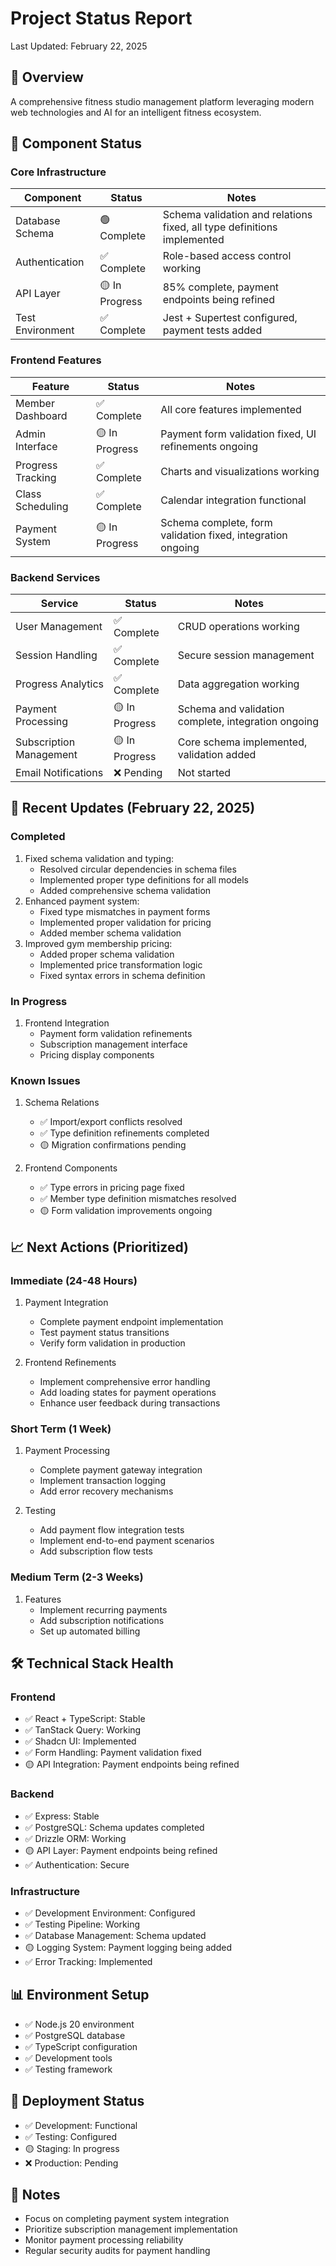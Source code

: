 # Project Status Report
Last Updated: February 22, 2025

## 🎯 Overview
A comprehensive fitness studio management platform leveraging modern web technologies and AI for an intelligent fitness ecosystem.

## 🚦 Component Status

### Core Infrastructure
| Component | Status | Notes |
|-----------|--------|-------|
| Database Schema | 🟢 Complete | Schema validation and relations fixed, all type definitions implemented |
| Authentication | ✅ Complete | Role-based access control working |
| API Layer | 🟡 In Progress | 85% complete, payment endpoints being refined |
| Test Environment | ✅ Complete | Jest + Supertest configured, payment tests added |

### Frontend Features
| Feature | Status | Notes |
|---------|--------|-------|
| Member Dashboard | ✅ Complete | All core features implemented |
| Admin Interface | 🟡 In Progress | Payment form validation fixed, UI refinements ongoing |
| Progress Tracking | ✅ Complete | Charts and visualizations working |
| Class Scheduling | ✅ Complete | Calendar integration functional |
| Payment System | 🟡 In Progress | Schema complete, form validation fixed, integration ongoing |

### Backend Services
| Service | Status | Notes |
|---------|--------|-------|
| User Management | ✅ Complete | CRUD operations working |
| Session Handling | ✅ Complete | Secure session management |
| Progress Analytics | ✅ Complete | Data aggregation working |
| Payment Processing | 🟡 In Progress | Schema and validation complete, integration ongoing |
| Subscription Management | 🟡 In Progress | Core schema implemented, validation added |
| Email Notifications | ❌ Pending | Not started |

## 🔄 Recent Updates (February 22, 2025)

### Completed
1. Fixed schema validation and typing:
   - Resolved circular dependencies in schema files
   - Implemented proper type definitions for all models
   - Added comprehensive schema validation
2. Enhanced payment system:
   - Fixed type mismatches in payment forms
   - Implemented proper validation for pricing
   - Added member schema validation
3. Improved gym membership pricing:
   - Added proper schema validation
   - Implemented price transformation logic
   - Fixed syntax errors in schema definition

### In Progress
1. Frontend Integration
   - Payment form validation refinements
   - Subscription management interface
   - Pricing display components

### Known Issues
1. Schema Relations
   - ✅ Import/export conflicts resolved
   - ✅ Type definition refinements completed
   - 🟡 Migration confirmations pending

2. Frontend Components
   - ✅ Type errors in pricing page fixed
   - ✅ Member type definition mismatches resolved
   - 🟡 Form validation improvements ongoing

## 📈 Next Actions (Prioritized)

### Immediate (24-48 Hours)
1. Payment Integration
   - Complete payment endpoint implementation
   - Test payment status transitions
   - Verify form validation in production

2. Frontend Refinements
   - Implement comprehensive error handling
   - Add loading states for payment operations
   - Enhance user feedback during transactions

### Short Term (1 Week)
1. Payment Processing
   - Complete payment gateway integration
   - Implement transaction logging
   - Add error recovery mechanisms

2. Testing
   - Add payment flow integration tests
   - Implement end-to-end payment scenarios
   - Add subscription flow tests

### Medium Term (2-3 Weeks)
1. Features
   - Implement recurring payments
   - Add subscription notifications
   - Set up automated billing

## 🛠 Technical Stack Health

### Frontend
- ✅ React + TypeScript: Stable
- ✅ TanStack Query: Working
- ✅ Shadcn UI: Implemented
- ✅ Form Handling: Payment validation fixed
- 🟡 API Integration: Payment endpoints being refined

### Backend
- ✅ Express: Stable
- ✅ PostgreSQL: Schema updates completed
- ✅ Drizzle ORM: Working
- 🟡 API Layer: Payment endpoints being refined
- ✅ Authentication: Secure

### Infrastructure
- ✅ Development Environment: Configured
- ✅ Testing Pipeline: Working
- ✅ Database Management: Schema updated
- 🟡 Logging System: Payment logging being added
- ✅ Error Tracking: Implemented

## 📊 Environment Setup
- ✅ Node.js 20 environment
- ✅ PostgreSQL database
- ✅ TypeScript configuration
- ✅ Development tools
- ✅ Testing framework

## 🔄 Deployment Status
- ✅ Development: Functional
- ✅ Testing: Configured
- 🟡 Staging: In progress
- ❌ Production: Pending

## 📝 Notes
- Focus on completing payment system integration
- Prioritize subscription management implementation
- Monitor payment processing reliability
- Regular security audits for payment handling